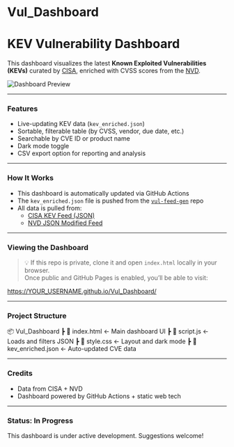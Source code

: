 # Vul_Dashboard
# KEV Vulnerability Dashboard

This dashboard visualizes the latest **Known Exploited Vulnerabilities (KEVs)** curated by [CISA](https://www.cisa.gov/known-exploited-vulnerabilities-catalog), enriched with CVSS scores from the [NVD](https://nvd.nist.gov/).

![Dashboard Preview](screenshot.png) <!-- optional: add a screenshot -->

---

###  Features

- Live-updating KEV data (`kev_enriched.json`)
- Sortable, filterable table (by CVSS, vendor, due date, etc.)
- Searchable by CVE ID or product name
- Dark mode toggle 
- CSV export option for reporting and analysis

---

###  How It Works

- This dashboard is automatically updated via GitHub Actions
- The `kev_enriched.json` file is pushed from the [`vul-feed-gen`](https://github.com/YOUR_USERNAME/vul-feed-gen) repo
- All data is pulled from:
  - [CISA KEV Feed (JSON)](https://www.cisa.gov/sites/default/files/feeds/known_exploited_vulnerabilities.json)
  - [NVD JSON Modified Feed](https://nvd.nist.gov/vuln/data-feeds)

---

###  Viewing the Dashboard

> 💡 If this repo is private, clone it and open `index.html` locally in your browser.  
> Once public and GitHub Pages is enabled, you’ll be able to visit:

https://YOUR_USERNAME.github.io/Vul_Dashboard/


---

###  Project Structure

📦 Vul_Dashboard ┣ 📄 index.html ← Main dashboard UI ┣ 📄 script.js ← Loads and filters JSON ┣ 📄 style.css ← Layout and dark mode ┣ 📄 kev_enriched.json ← Auto-updated CVE data


---

###  Credits

- Data from CISA + NVD
- Dashboard powered by GitHub Actions + static web tech

---

###  Status: In Progress

This dashboard is under active development. Suggestions welcome!

